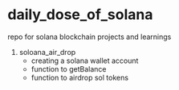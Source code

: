 # daily_dose_of_solana
repo for solana blockchain projects and learnings

1. soloana_air_drop
    - creating a solana wallet account
    - function to getBalance
    - function to airdrop sol tokens
